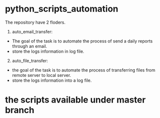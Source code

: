 # python_scripts_automation

The repository have 2 floders.
1. auto_email_transfer:
  - The goal of the task is to automate the process of send a daily reports through an email.
  - store the logs information in log file.
2. auto_file_transfer:
  - the goal of the task is to automate the process of transferring files from remote server to local server.
  - store the logs information into a log file.

# the scripts available under master branch
